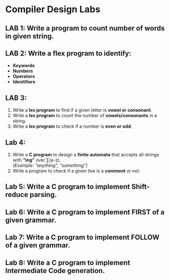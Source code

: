 # Compiler Design Labs

## **LAB 1**: Write a program to **count number of words** in given string.

## **LAB 2**: Write a **flex program** to identify:
- **Keywords**
- **Numbers**  
- **Operators**  
- **Identifiers**

## **LAB 3**:
1. Write a **lex program** to find if a given letter is **vowel or consonant**.  
2. Write a **lex program** to count the number of **vowels/consonants** in a string.  
3. Write a **lex program** to check if a number is **even or odd**.  

## **Lab 4**:
1. Write a **C program** to design a **finite automata** that accepts all strings with **“ing”** over ∑(a-z).  
   *(Example: “anything”, “something”)*  
2. Write a program to check if a given line is a **comment** or not.  

## **Lab 5**: Write a **C program** to implement **Shift-reduce parsing**.  

## **Lab 6**: Write a **C program** to implement **FIRST** of a given grammar.  

## **Lab 7**: Write a **C program** to implement **FOLLOW** of a given grammar.  

## **Lab 8**: Write a **C program** to implement **Intermediate Code generation**.  
